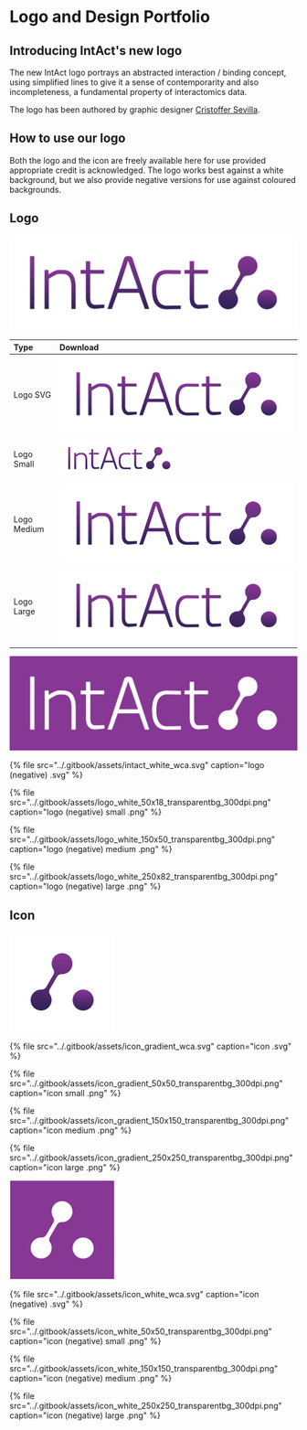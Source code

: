 # Logo and Design Portfolio

## Introducing IntAct's new logo

The new IntAct logo portrays an abstracted interaction / binding concept, using simplified lines to give it a sense of contemporarity and also incompleteness, a fundamental property of interactomics data.

The logo has been authored by graphic designer [Cristoffer Sevilla](https://www.behance.net/CristofferLSevilla).

## How to use our logo

Both the logo and the icon are freely available here for use provided appropriate credit is acknowledged. The logo works best against a white background, but we also provide negative versions for use against coloured backgrounds.

## Logo

![](../.gitbook/assets/logo_gradient_250x82_transparentbg_300dpi.png)

| Type | Download |
| :--- | :--- |
| Logo SVG | ![](../.gitbook/assets/intact_gradient_wca.svg)  |
| Logo Small | ![](../.gitbook/assets/logo_gradient_50x18_transparentbg_300dpi.png)  |
| Logo Medium | ![](../.gitbook/assets/logo_gradient_150x50_transparentbg_300dpi.png)  |
| Logo Large | ![](../.gitbook/assets/logo_gradient_250x82_transparentbg_300dpi.png)  |

![](../.gitbook/assets/intact_white_wca_w_bckg.png)

{% file src="../.gitbook/assets/intact\_white\_wca.svg" caption="logo \(negative\) .svg" %}

{% file src="../.gitbook/assets/logo\_white\_50x18\_transparentbg\_300dpi.png" caption="logo \(negative\) small .png" %}

{% file src="../.gitbook/assets/logo\_white\_150x50\_transparentbg\_300dpi.png" caption="logo \(negative\) medium .png" %}

{% file src="../.gitbook/assets/logo\_white\_250x82\_transparentbg\_300dpi.png" caption="logo \(negative\) large .png" %}

## Icon

![](../.gitbook/assets/icon_gradient_wca.svg)

{% file src="../.gitbook/assets/icon\_gradient\_wca.svg" caption="icon .svg" %}

{% file src="../.gitbook/assets/icon\_gradient\_50x50\_transparentbg\_300dpi.png" caption="icon small .png" %}

{% file src="../.gitbook/assets/icon\_gradient\_150x150\_transparentbg\_300dpi.png" caption="icon medium .png" %}

{% file src="../.gitbook/assets/icon\_gradient\_250x250\_transparentbg\_300dpi.png" caption="icon large .png" %}

![](../.gitbook/assets/icon_white_w_bckg.svg)

{% file src="../.gitbook/assets/icon\_white\_wca.svg" caption="icon \(negative\) .svg" %}

{% file src="../.gitbook/assets/icon\_white\_50x50\_transparentbg\_300dpi.png" caption="icon \(negative\) small .png" %}

{% file src="../.gitbook/assets/icon\_white\_150x150\_transparentbg\_300dpi.png" caption="icon \(negative\) medium .png" %}

{% file src="../.gitbook/assets/icon\_white\_250x250\_transparentbg\_300dpi.png" caption="icon \(negative\) large .png" %}

